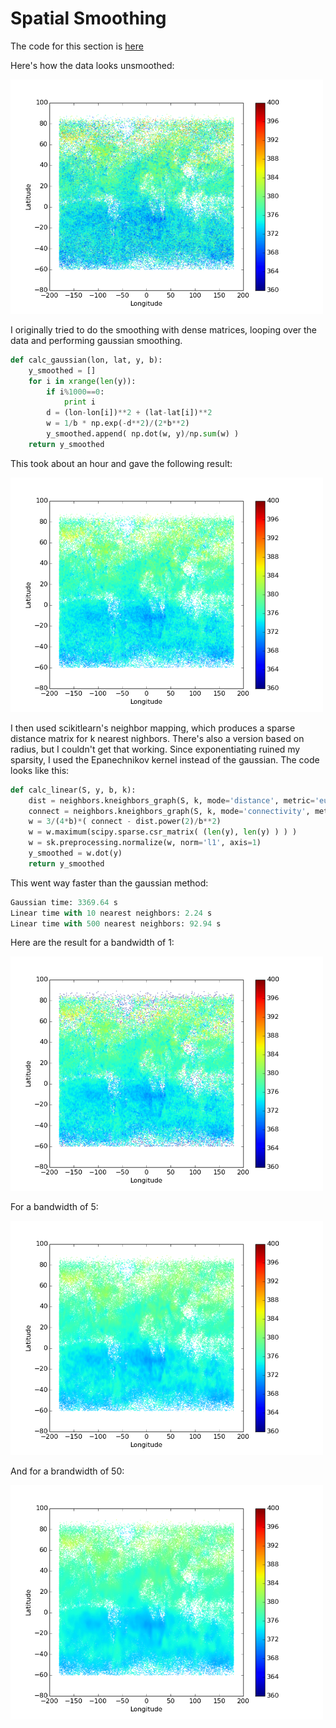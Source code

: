 # Spatial Smoothing

The code for this section is [here](spatial_smoothing.py)

Here's how the data looks unsmoothed:

<img src="https://github.com/afwebb/SDS-385/blob/master/week8/unsmoothed.png" width="500">

I originally tried to do the smoothing with dense matrices, looping over the data and performing gaussian smoothing. 

```python 
def calc_gaussian(lon, lat, y, b):
    y_smoothed = []
    for i in xrange(len(y)):
        if i%1000==0:
            print i
        d = (lon-lon[i])**2 + (lat-lat[i])**2
        w = 1/b * np.exp(-d**2)/(2*b**2)
        y_smoothed.append( np.dot(w, y)/np.sum(w) )
    return y_smoothed
```

This took about an hour and gave the following result:

<img src="https://github.com/afwebb/SDS-385/blob/master/week8/linear_10.png" width="500">

I then used scikitlearn's neighbor mapping, which produces a sparse distance matrix for k nearest nighbors. There's also a version based on radius, but I couldn't get that working. Since exponentiating ruined my sparsity, I used the Epanechnikov kernel instead of the gaussian. The code looks like this:

```python
def calc_linear(S, y, b, k):
    dist = neighbors.kneighbors_graph(S, k, mode='distance', metric='euclidean', p=2, n_jobs=-1)
    connect = neighbors.kneighbors_graph(S, k, mode='connectivity', metric='euclidean', p=2, n_jobs=-1)
    w = 3/(4*b)*( connect - dist.power(2)/b**2)
    w = w.maximum(scipy.sparse.csr_matrix( (len(y), len(y) ) ) )
    w = sk.preprocessing.normalize(w, norm='l1', axis=1)
    y_smoothed = w.dot(y)
    return y_smoothed
```

This went way faster than the gaussian method: 

```python
Gaussian time: 3369.64 s
Linear time with 10 nearest neighbors: 2.24 s
Linear time with 500 nearest neighbors: 92.94 s
```

Here are the result for a bandwidth of 1:

<img src="https://github.com/afwebb/SDS-385/blob/master/week8/sparse_1.png" width="500">

For a bandwidth of 5:

<img src="https://github.com/afwebb/SDS-385/blob/master/week8/sparse_5.png" width="500">

And for a brandwidth of 50:

<img src="https://github.com/afwebb/SDS-385/blob/master/week8/linear_500.png" width="500">
